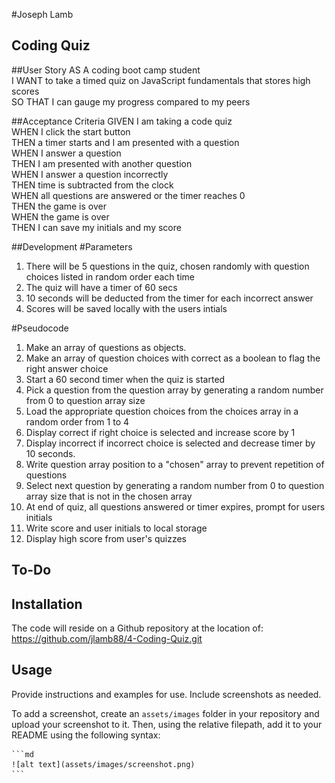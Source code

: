 #Joseph Lamb

## Coding Quiz

##User Story
AS A coding boot camp student</br>
I WANT to take a timed quiz on JavaScript fundamentals that stores high scores</br>
SO THAT I can gauge my progress compared to my peers</br>

##Acceptance Criteria
GIVEN I am taking a code quiz</br>
WHEN I click the start button</br>
THEN a timer starts and I am presented with a question</br>
WHEN I answer a question</br>
THEN I am presented with another question</br>
WHEN I answer a question incorrectly</br>
THEN time is subtracted from the clock</br>
WHEN all questions are answered or the timer reaches 0</br>
THEN the game is over</br>
WHEN the game is over</br>
THEN I can save my initials and my score</br>

##Development
#Parameters
1) There will be 5 questions in the quiz, chosen randomly with question choices listed in random order each time</br>
2) The quiz will have a timer of 60 secs</br>
3) 10 seconds will be deducted from the timer for each incorrect answer</br>
4) Scores will be saved locally with the users intials</br>

#Pseudocode
1) Make an array of questions as objects.
2) Make an array of question choices with correct as a boolean to flag the right answer choice
3) Start a 60 second timer when the quiz is started
4) Pick a question from the question array by generating a random number from 0 to question array size
5) Load the appropriate question choices from the choices array in a random order from 1 to 4
6) Display correct if right choice is selected and increase score by 1
7) Display incorrect if incorrect choice is selected and decrease timer by 10 seconds.
8) Write question array position to a "chosen" array to prevent repetition of questions
9) Select next question by generating a random number from 0 to question array size that is not in the chosen array
10) At end of quiz, all questions answered or timer expires, prompt for users initials
11) Write score and user initials to local storage
12) Display high score from user's quizzes

## To-Do

## Installation

The code will reside on a Github repository at the location of: https://github.com/jlamb88/4-Coding-Quiz.git

## Usage

Provide instructions and examples for use. Include screenshots as needed.

To add a screenshot, create an `assets/images` folder in your repository and upload your screenshot to it. Then, using the relative filepath, add it to your README using the following syntax:

    ```md
    ![alt text](assets/images/screenshot.png)
    ```


